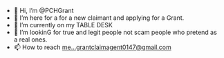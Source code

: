 - 👋 Hi, I’m @PCHGrant
- 👀 I’m here for a for a new claimant and applying for a Grant.
- 🌱 I’m currently on my TABLE DESK
- 💞️ I’m lookinG for true and legit people not scam people who pretend as a real ones.
- 📫 How to reach me...grantclaimagent0147@gmail.com

<!---
PCHGrant/PCHGrant is a ✨ special ✨ repository because its `README.md` (this file) appears on your GitHub profile.
You can click the Preview link to take a look and get back to me Mail.
